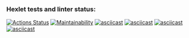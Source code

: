 ### Hexlet tests and linter status:
[![Actions Status](https://github.com/VladimirMastepanov/frontend-project-44/actions/workflows/hexlet-check.yml/badge.svg)](https://github.com/VladimirMastepanov/frontend-project-44/actions)
[![Maintainability](https://api.codeclimate.com/v1/badges/fb6ca09343f6ffebe1ec/maintainability)](https://codeclimate.com/github/VladimirMastepanov/frontend-project-44/maintainability)
[![asciicast](https://asciinema.org/a/uPgpSmM8O9OT3TlTavyTefquL.svg)](https://asciinema.org/a/uPgpSmM8O9OT3TlTavyTefquL)
[![asciicast](https://asciinema.org/a/T0Mkn6u5BtZSxeTWJMnSoADxA.svg)](https://asciinema.org/a/T0Mkn6u5BtZSxeTWJMnSoADxA)
[![asciicast](https://asciinema.org/a/b48gyTXphHIjWRT2dPadlIdkN.svg)](https://asciinema.org/a/b48gyTXphHIjWRT2dPadlIdkN)
[![asciicast](https://asciinema.org/a/ig2rQVg0Ly4jnXhX4OtyMpt1f.svg)](https://asciinema.org/a/ig2rQVg0Ly4jnXhX4OtyMpt1f)